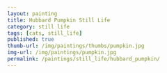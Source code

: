 ```yaml
---
layout: painting
title: Hubbard Pumpkin Still Life
category: still life
tags: [cats, still_life]
published: true
thumb-url: /img/paintings/thumbs/pumpkin.jpg
img-url: /img/paintings/pumpkin.jpg
permalink: /paintings/still_life/hubbard_pumpkin/
---
```


